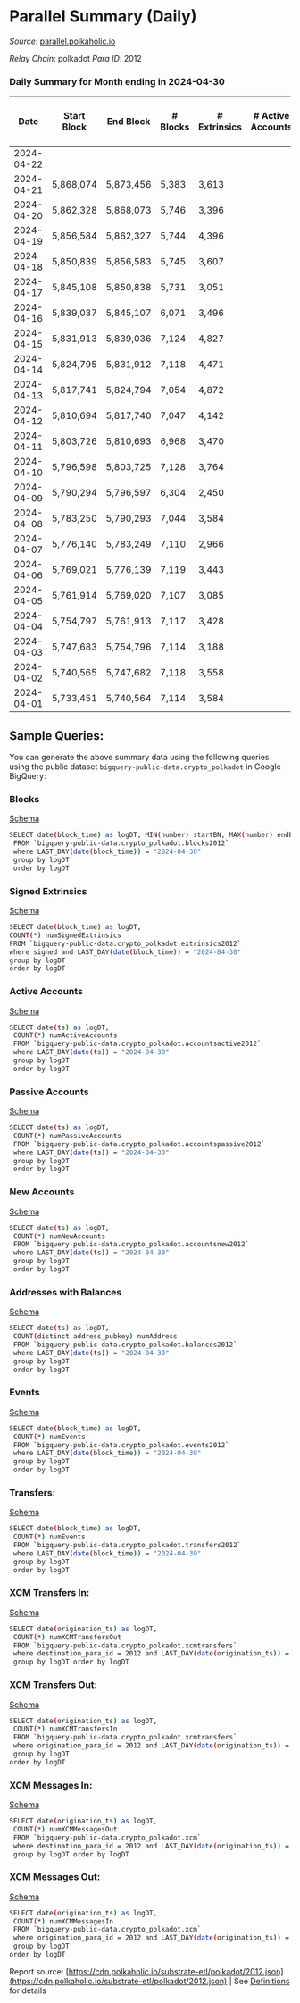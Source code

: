 # Parallel Summary (Daily)

_Source_: [parallel.polkaholic.io](https://parallel.polkaholic.io)

*Relay Chain*: polkadot
*Para ID*: 2012



### Daily Summary for Month ending in 2024-04-30


| Date    | Start Block | End Block | # Blocks | # Extrinsics | # Active Accounts | # Passive Accounts | # New Accounts | # Addresses | # Events  | # Transfers ($USD) | # XCM Transfers In ($USD) | # XCM Transfers Out ($USD) | # XCM In | # XCM Out | Issues |
|---------|-------------|-----------|----------|--------------|-------------------|--------------------|----------------|-------------|-----------|--------------------|---------------------------|----------------------------|----------|-----------|--------|
| 2024-04-22 |  |  |  |  |  |  |  |  |  |   |   |   |  |  |  |
| 2024-04-21 | 5,868,074 | 5,873,456 | 5,383 | 3,613 |  |  |  | 51,195 | 32,170 | 548 ($321.14) |   |   |  |  |  |
| 2024-04-20 | 5,862,328 | 5,868,073 | 5,746 | 3,396 |  |  |  |  | 31,220 | 404  |   |   |  |  |  |
| 2024-04-19 | 5,856,584 | 5,862,327 | 5,744 | 4,396 |  |  |  | 51,182 | 37,476 | 920  |   |   |  |  |  |
| 2024-04-18 | 5,850,839 | 5,856,583 | 5,745 | 3,607 |  |  |  |  | 33,089 | 617  |   |   |  |  |  |
| 2024-04-17 | 5,845,108 | 5,850,838 | 5,731 | 3,051 |  |  |  | 51,177 | 29,450 | 395  |   |   |  |  |  |
| 2024-04-16 | 5,839,037 | 5,845,107 | 6,071 | 3,496 |  |  |  | 51,172 | 32,344 | 302  |   |   |  |  |  |
| 2024-04-15 | 5,831,913 | 5,839,036 | 7,124 | 4,827 |  |  |  | 51,162 | 41,937 | 379  |   |   |  |  |  |
| 2024-04-14 | 5,824,795 | 5,831,912 | 7,118 | 4,471 |  |  |  | 51,154 | 42,261 | 1,197  |   |   |  |  |  |
| 2024-04-13 | 5,817,741 | 5,824,794 | 7,054 | 4,872 |  |  |  | 51,150 | 45,253 | 1,656  |   |   |  |  |  |
| 2024-04-12 | 5,810,694 | 5,817,740 | 7,047 | 4,142 |  |  |  | 51,148 | 38,889 | 713  |   |   |  |  |  |
| 2024-04-11 | 5,803,726 | 5,810,693 | 6,968 | 3,470 |  |  |  | 51,148 | 34,182 | 312  |   |   |  |  |  |
| 2024-04-10 | 5,796,598 | 5,803,725 | 7,128 | 3,764 |  |  |  | 51,145 | 36,460 | 466  |   |   |  |  |  |
| 2024-04-09 | 5,790,294 | 5,796,597 | 6,304 | 2,450 |  |  |  | 51,138 | 27,087 | 589  |   |   |  |  |  |
| 2024-04-08 | 5,783,250 | 5,790,293 | 7,044 | 3,584 |  |  |  | 51,131 | 34,289 | 524  |   |   |  |  |  |
| 2024-04-07 | 5,776,140 | 5,783,249 | 7,110 | 2,966 |  |  |  | 51,123 | 31,260 | 667  |   |   |  |  |  |
| 2024-04-06 | 5,769,021 | 5,776,139 | 7,119 | 3,443 |  |  |  | 51,112 | 34,510 | 915  |   |   |  |  |  |
| 2024-04-05 | 5,761,914 | 5,769,020 | 7,107 | 3,085 |  |  |  | 51,099 | 32,073 | 778  |   |   |  |  |  |
| 2024-04-04 | 5,754,797 | 5,761,913 | 7,117 | 3,428 |  |  |  | 51,091 | 33,609 | 552  |   |   |  |  |  |
| 2024-04-03 | 5,747,683 | 5,754,796 | 7,114 | 3,188 |  |  |  | 51,090 | 31,439 | 306  |   |   |  |  |  |
| 2024-04-02 | 5,740,565 | 5,747,682 | 7,118 | 3,558 |  |  |  | 51,088 | 33,762 | 440  |   |   |  |  |  |
| 2024-04-01 | 5,733,451 | 5,740,564 | 7,114 | 3,584 |  |  |  | 51,082 | 33,893 | 426  |   |   |  |  |  |

## Sample Queries:
You can generate the above summary data using the following queries using the public dataset `bigquery-public-data.crypto_polkadot` in Google BigQuery:


### Blocks 

[Schema](https://github.com/colorfulnotion/substrate-etl/blob/main/schema/blocks.json)

```bash
SELECT date(block_time) as logDT, MIN(number) startBN, MAX(number) endBN, COUNT(*) numBlocks 
 FROM `bigquery-public-data.crypto_polkadot.blocks2012`  
 where LAST_DAY(date(block_time)) = "2024-04-30" 
 group by logDT 
 order by logDT
```

### Signed Extrinsics 

[Schema](https://github.com/colorfulnotion/substrate-etl/blob/main/schema/extrinsics.json)

```bash
SELECT date(block_time) as logDT, 
COUNT(*) numSignedExtrinsics 
FROM `bigquery-public-data.crypto_polkadot.extrinsics2012`  
where signed and LAST_DAY(date(block_time)) = "2024-04-30" 
group by logDT 
order by logDT
```

### Active Accounts 

[Schema](https://github.com/colorfulnotion/substrate-etl/blob/main/schema/accountsactive.json)

```bash
SELECT date(ts) as logDT, 
 COUNT(*) numActiveAccounts 
 FROM `bigquery-public-data.crypto_polkadot.accountsactive2012` 
 where LAST_DAY(date(ts)) = "2024-04-30" 
 group by logDT 
 order by logDT
```

### Passive Accounts 

[Schema](https://github.com/colorfulnotion/substrate-etl/blob/main/schema/accountspassive.json)

```bash
SELECT date(ts) as logDT, 
 COUNT(*) numPassiveAccounts 
 FROM `bigquery-public-data.crypto_polkadot.accountspassive2012` 
 where LAST_DAY(date(ts)) = "2024-04-30" 
 group by logDT 
 order by logDT
```

### New Accounts 

[Schema](https://github.com/colorfulnotion/substrate-etl/blob/main/schema/accountsnew.json)

```bash
SELECT date(ts) as logDT, 
 COUNT(*) numNewAccounts 
 FROM `bigquery-public-data.crypto_polkadot.accountsnew2012` 
 where LAST_DAY(date(ts)) = "2024-04-30" 
 group by logDT
 order by logDT
```

### Addresses with Balances 

[Schema](https://github.com/colorfulnotion/substrate-etl/blob/main/schema/balances.json)

```bash
SELECT date(ts) as logDT,
 COUNT(distinct address_pubkey) numAddress 
 FROM `bigquery-public-data.crypto_polkadot.balances2012` 
 where LAST_DAY(date(ts)) = "2024-04-30" 
 group by logDT 
 order by logDT
```

### Events 

[Schema](https://github.com/colorfulnotion/substrate-etl/blob/main/schema/events.json)

```bash
SELECT date(block_time) as logDT, 
 COUNT(*) numEvents 
 FROM `bigquery-public-data.crypto_polkadot.events2012` 
 where LAST_DAY(date(block_time)) = "2024-04-30" 
 group by logDT 
 order by logDT
```

### Transfers:

[Schema](https://github.com/colorfulnotion/substrate-etl/blob/main/schema/transfers.json)

```bash
SELECT date(block_time) as logDT, 
 COUNT(*) numEvents 
 FROM `bigquery-public-data.crypto_polkadot.transfers2012` 
 where LAST_DAY(date(block_time)) = "2024-04-30" 
 group by logDT 
 order by logDT
```

### XCM Transfers In: 

[Schema](https://github.com/colorfulnotion/substrate-etl/blob/main/schema/xcmtransfers.json)

```bash
SELECT date(origination_ts) as logDT, 
 COUNT(*) numXCMTransfersOut 
 FROM `bigquery-public-data.crypto_polkadot.xcmtransfers` 
 where destination_para_id = 2012 and LAST_DAY(date(origination_ts)) = "2024-04-30" 
 group by logDT order by logDT
```

### XCM Transfers Out: 

[Schema](https://github.com/colorfulnotion/substrate-etl/blob/main/schema/xcmtransfers.json)

```bash
SELECT date(origination_ts) as logDT, 
 COUNT(*) numXCMTransfersIn 
 FROM `bigquery-public-data.crypto_polkadot.xcmtransfers` 
 where origination_para_id = 2012 and LAST_DAY(date(origination_ts)) = "2024-04-30" 
 group by logDT 
order by logDT
```

### XCM Messages In: 

[Schema](https://github.com/colorfulnotion/substrate-etl/blob/main/schema/xcm.json)

```bash
SELECT date(origination_ts) as logDT, 
 COUNT(*) numXCMMessagesOut 
 FROM `bigquery-public-data.crypto_polkadot.xcm` 
 where destination_para_id = 2012 and LAST_DAY(date(origination_ts)) = "2024-04-30" 
 group by logDT order by logDT
```

### XCM Messages Out: 

[Schema](https://github.com/colorfulnotion/substrate-etl/blob/main/schema/xcm.json)

```bash
SELECT date(origination_ts) as logDT, 
 COUNT(*) numXCMMessagesIn 
 FROM `bigquery-public-data.crypto_polkadot.xcm` 
 where origination_para_id = 2012 and LAST_DAY(date(origination_ts)) = "2024-04-30" 
 group by logDT 
order by logDT
```


Report source: [https://cdn.polkaholic.io/substrate-etl/polkadot/2012.json](https://cdn.polkaholic.io/substrate-etl/polkadot/2012.json) | See [Definitions](/DEFINITIONS.md) for details
